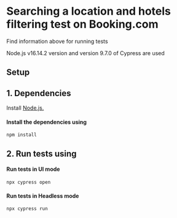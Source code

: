 # Searching a location and hotels filtering test on Booking.com

Find information above for running tests

Node.js v16.14.2 version and version 9.7.0 of Cypress are used

## Setup

## 1. Dependencies

Install [Node.js.](https://nodejs.org/en/)
#### Install the dependencies using
 ```
npm install
 ```

## 2. Run tests using
#### Run tests in UI mode
 ```shell
npx cypress open
 ```
#### Run tests in Headless mode
 ```shell
npx cypress run
 ```